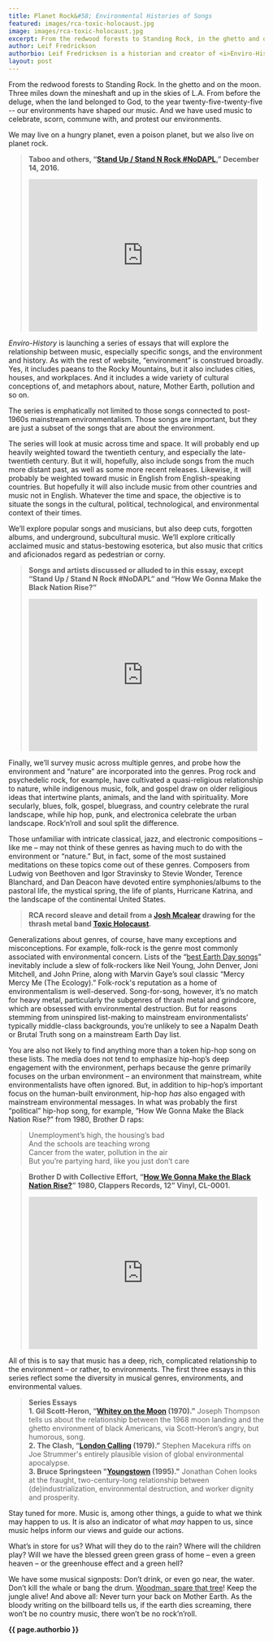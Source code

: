 ```yaml
---
title: Planet Rock&#58; Environmental Histories of Songs
featured: images/rca-toxic-holocaust.jpg
image: images/rca-toxic-holocaust.jpg
excerpt: From the redwood forests to Standing Rock, in the ghetto and on the moon, our environments have shaped our music. We may live on a hungry planet, even a poison planet, but we also live on planet rock.
author: Leif Fredrickson
authorbio: Leif Fredrickson is a historian and creator of <i>Enviro-History</i>.
layout: post
---
```


From the redwood forests to Standing Rock. In the ghetto and on the moon. Three miles down the mineshaft and up in the skies of L.A. From before the deluge, when the land belonged to God, to the year twenty-five-twenty-five -- our environments have shaped our music. And we have used music to celebrate, scorn, commune with, and protest our environments.

We may live on a hungry planet, even a poison planet, but we also live on planet rock.

>**Taboo and others, “[Stand Up / Stand N Rock #NoDAPL](https://www.youtube.com/watch?v=Onyk7guvHK8),” December 14, 2016.**
><iframe width="450" height="300" src="https://www.youtube.com/embed/Onyk7guvHK8" frameborder="0" allow="autoplay; encrypted-media" allowfullscreen></iframe>

*Enviro-History* is launching a series of essays that will explore the relationship between music, especially specific songs, and the environment and history. As with the rest of website, “environment” is construed broadly. Yes, it includes paeans to the Rocky Mountains, but it also includes cities, houses, and workplaces. And it includes a wide variety of cultural conceptions of, and metaphors about, nature, Mother Earth, pollution and so on.

The series is emphatically not limited to those songs connected to post-1960s mainstream environmentalism. Those songs are important, but they are just a subset of the songs that are about the environment.

The series will look at music across time and space. It will probably end up heavily weighted toward the twentieth century, and especially the late-twentieth century. But it will, hopefully, also include songs from the much more distant past, as well as some more recent releases. Likewise, it will probably be weighted toward music in English from English-speaking countries. But hopefully it will also include music from other countries and music not in English. Whatever the time and space, the objective is to situate the songs in the cultural, political, technological, and environmental context of their times.

We’ll explore popular songs and musicians, but also deep cuts, forgotten albums, and underground, subcultural music. We’ll explore critically acclaimed music and status-bestowing esoterica, but also music that critics and aficionados regard as pedestrian or corny.

>**Songs and artists discussed or alluded to in this essay, except “Stand Up / Stand N Rock #NoDAPL” and “How We Gonna Make the Black Nation Rise?”**
><iframe width="450" height="300" src="https://open.spotify.com/embed/user/1249356224/playlist/1RdeNTzia7ip2aSOFgoT9d" width="300" height="380" frameborder="0" allowtransparency="true" allow="encrypted-media"></iframe>

Finally, we’ll survey music across multiple genres, and probe how the environment and “nature” are incorporated into the genres. Prog rock and psychedelic rock, for example, have cultivated a quasi-religious relationship to nature, while indigenous music, folk, and gospel draw on older religious ideas that intertwine plants, animals, and the land with spirituality. More secularly, blues, folk, gospel, bluegrass, and country celebrate the rural landscape, while hip hop, punk, and electronica celebrate the urban landscape. Rock’n’roll and soul split the difference.

Those unfamiliar with intricate classical, jazz, and electronic compositions – like me – may not think of these genres as having much to do with the environment or “nature.” But, in fact, some of the most sustained meditations on these topics come out of these genres. Composers from Ludwig von Beethoven and Igor Stravinsky to Stevie Wonder, Terence Blanchard, and Dan Deacon have devoted entire symphonies/albums to the pastoral life, the mystical spring, the life of plants, Hurricane Katrina, and the landscape of the continental United States.

>**RCA record sleave and detail from a [Josh Mcalear](http://www.joshmcalear.com/) drawing for the thrash metal band [Toxic Holocaust](https://toxicholocaust.bandcamp.com/).**
><img class="image feature" src="{{ site.baseurl }}/assets/images/rca-toxic-holocaust.jpg" alt="">

Generalizations about genres, of course, have many exceptions and misconceptions. For example, folk-rock is the genre most commonly associated with environmental concern. Lists of the “[best Earth Day songs](https://blog.nature.org/conservancy/2010/04/22/a-top-10-earth-song-list-what-are-yours/)” inevitably include a slew of folk-rockers like Neil Young, John Denver, Joni Mitchell, and John Prine, along with Marvin Gaye’s soul classic “Mercy Mercy Me (The Ecology).” Folk-rock's reputation as a home of environmentalism is well-deserved. Song-for-song, however, it’s no match for heavy metal, particularly the subgenres of thrash metal and grindcore, which are obsessed with environmental destruction. But for reasons stemming from uninspired list-making to mainstream environmentalists’ typically middle-class backgrounds, you’re unlikely to see a Napalm Death or Brutal Truth song on a mainstream Earth Day list.

You are also not likely to find anything more than a token hip-hop song on these lists. The media does not tend to emphasize hip-hop’s deep engagement with the environment, perhaps because the genre primarily focuses on the urban environment – an environment that mainstream, white environmentalists have often ignored. But, in addition to hip-hop’s important focus on the human-built environment, hip-hop *has* also engaged with  mainstream environmental messages. In what was probably the first “political” hip-hop song, for example, “How We Gonna Make the Black Nation Rise?” from 1980, Brother D raps:

>Unemployment’s high, the housing’s bad <br>
>And the schools are teaching wrong <br>
>Cancer from the water, pollution in the air <br>
>But you’re partying hard, like you just don’t care <br>

>**Brother D with Collective Effort, “[How We Gonna Make the Black Nation Rise?](https://www.discogs.com/Brother-D-with-Collective-Effort-Dib-Be-Dib-Be-Dize-How-We-Gonna-Make-The-Black-Nation-Rise/release/541671)” 1980, Clappers Records, 12” Vinyl, CL-0001.**
><iframe width="450" height="300" src="https://www.youtube.com/embed/S-HQR2-s1J4" frameborder="0" allow="autoplay; encrypted-media" allowfullscreen></iframe>

All of this is to say that music has a deep, rich, complicated relationship to the environment – or rather, to environments. The first three essays in this series reflect some the diversity in musical genres, environments, and environmental values.
>**Series Essays**<br>  **1. Gil Scott-Heron, “[Whitey on the Moon](whitey-on-the-moon) (1970).”**  Joseph Thompson tells us about the relationship between the 1968 moon landing and the ghetto environment of black Americans, via Scott-Heron’s angry, but humorous, song.<br>  **2. The Clash, “[London Calling](london-calling) (1979).”**  Stephen Macekura riffs on Joe Strummer's entirely plausible vision of global environmental apocalypse.<br>  **3. Bruce Springsteen "[Youngstown](youngstown) (1995)."**  Jonathan Cohen looks at the fraught, two-century-long relationship between (de)industrialization, environmental destruction, and worker dignity and prosperity. 
  
Stay tuned for more. Music is, among other things, a guide to what we think may happen to us. It is also an indicator of what *may* happen to us, since music helps inform our views and guide our actions.

What’s in store for us? What will they do to the rain? Where will the children play? Will we have the blessed green green grass of home – even a green heaven – or the greenhouse effect and a green hell?

We have some musical signposts: Don’t drink, or even go near, the water. Don’t kill the whale or bang the drum. [Woodman, spare that tree](http://www.victorianweb.org/mt/parlorsongs/3.html)! Keep the jungle alive! And above all: Never turn your back on Mother Earth. As the bloody writing on the billboard tells us, if the earth dies screaming, there won’t be no country music, there won’t be no rock’n’roll.

**{{ page.authorbio }}**
